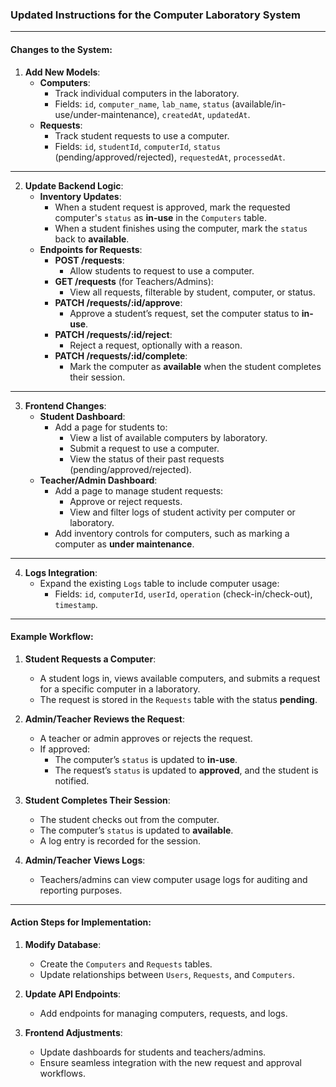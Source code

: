 

### **Updated Instructions for the Computer Laboratory System**

---

#### **Changes to the System**:

1. **Add New Models**:
   - **Computers**: 
     - Track individual computers in the laboratory.
     - Fields: `id`, `computer_name`, `lab_name`, `status` (available/in-use/under-maintenance), `createdAt`, `updatedAt`.
   - **Requests**:
     - Track student requests to use a computer.
     - Fields: `id`, `studentId`, `computerId`, `status` (pending/approved/rejected), `requestedAt`, `processedAt`.

---

2. **Update Backend Logic**:
   - **Inventory Updates**:
     - When a student request is approved, mark the requested computer's `status` as **in-use** in the `Computers` table.
     - When a student finishes using the computer, mark the `status` back to **available**.
   - **Endpoints for Requests**:
     - **POST /requests**: 
       - Allow students to request to use a computer.
     - **GET /requests** (for Teachers/Admins):
       - View all requests, filterable by student, computer, or status.
     - **PATCH /requests/:id/approve**:
       - Approve a student’s request, set the computer status to **in-use**.
     - **PATCH /requests/:id/reject**:
       - Reject a request, optionally with a reason.
     - **PATCH /requests/:id/complete**:
       - Mark the computer as **available** when the student completes their session.

---

3. **Frontend Changes**:
   - **Student Dashboard**:
     - Add a page for students to:
       - View a list of available computers by laboratory.
       - Submit a request to use a computer.
       - View the status of their past requests (pending/approved/rejected).
   - **Teacher/Admin Dashboard**:
     - Add a page to manage student requests:
       - Approve or reject requests.
       - View and filter logs of student activity per computer or laboratory.
     - Add inventory controls for computers, such as marking a computer as **under maintenance**.

---

4. **Logs Integration**:
   - Expand the existing `Logs` table to include computer usage:
     - Fields: `id`, `computerId`, `userId`, `operation` (check-in/check-out), `timestamp`.

---

#### **Example Workflow**:

1. **Student Requests a Computer**:
   - A student logs in, views available computers, and submits a request for a specific computer in a laboratory.
   - The request is stored in the `Requests` table with the status **pending**.

2. **Admin/Teacher Reviews the Request**:
   - A teacher or admin approves or rejects the request.
   - If approved:
     - The computer’s `status` is updated to **in-use**.
     - The request’s `status` is updated to **approved**, and the student is notified.

3. **Student Completes Their Session**:
   - The student checks out from the computer.
   - The computer’s `status` is updated to **available**.
   - A log entry is recorded for the session.

4. **Admin/Teacher Views Logs**:
   - Teachers/admins can view computer usage logs for auditing and reporting purposes.

---

#### **Action Steps for Implementation**:

1. **Modify Database**:
   - Create the `Computers` and `Requests` tables.
   - Update relationships between `Users`, `Requests`, and `Computers`.

2. **Update API Endpoints**:
   - Add endpoints for managing computers, requests, and logs.

3. **Frontend Adjustments**:
   - Update dashboards for students and teachers/admins.
   - Ensure seamless integration with the new request and approval workflows.
